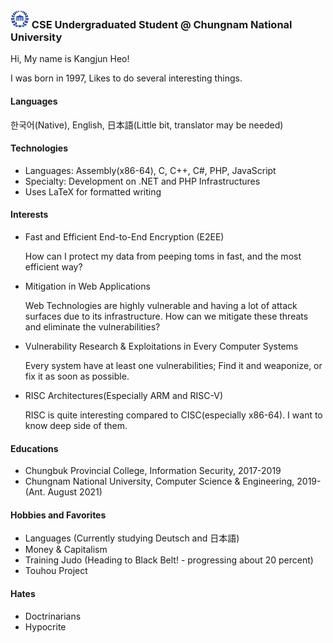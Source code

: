 ### <img src="https://raw.githubusercontent.com/0x00000FF/0x00000FF/master/images.png" height="30" /> CSE Undergraduated Student @ Chungnam National University

Hi, My name is Kangjun Heo!

I was born in 1997, Likes to do several interesting things.

#### Languages

한국어(Native), English, 日本語(Little bit, translator may be needed)

#### Technologies
* Languages: Assembly(x86-64), C, C++, C#, PHP, JavaScript
* Specialty: Development on .NET and PHP Infrastructures
* Uses LaTeX for formatted writing

#### Interests
* Fast and Efficient End-to-End Encryption (E2EE)
  
  How can I protect my data from peeping toms in fast, and the most efficient way?
* Mitigation in Web Applications

  Web Technologies are highly vulnerable and having a lot of attack surfaces due to its infrastructure. How can we mitigate these threats and eliminate the vulnerabilities?
* Vulnerability Research & Exploitations in Every Computer Systems

  Every system have at least one vulnerabilities; Find it and weaponize, or fix it as soon as possible.
* RISC Architectures(Especially ARM and RISC-V)

  RISC is quite interesting compared to CISC(especially x86-64). I want to know deep side of them. 

#### Educations
* Chungbuk Provincial College, Information Security, 2017-2019
* Chungnam National University, Computer Science & Engineering, 2019- (Ant. August 2021)

#### Hobbies and Favorites
* Languages (Currently studying Deutsch and 日本語)
* Money & Capitalism
* Training Judo (Heading to Black Belt! - progressing about 20 percent)
* Touhou Project

#### Hates
* Doctrinarians
* Hypocrite
